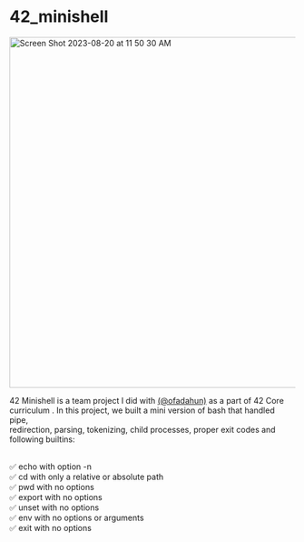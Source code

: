 # 42_minishell
<img width="617" alt="Screen Shot 2023-08-20 at 11 50 30 AM" src="https://github.com/bsanjok/42_minishell/assets/32704316/fb3ef56e-0f95-40c7-8eaa-20fbb54d6d3d">

42 Minishell is a team project I did with <a href= "https://github.com/Kingsolomon445">(@ofadahun)</a> as a part of 42 Core curriculum . In this project, we built a mini version of bash that handled pipe, 
<br>redirection, parsing, tokenizing, child processes, proper exit codes and following builtins: 

<br>✅ echo with option -n
<br>✅ cd with only a relative or absolute path 
<br>✅ pwd with no options
<br>✅ export with no options
<br>✅ unset with no options
<br>✅ env with no options or arguments
<br>✅ exit with no options
